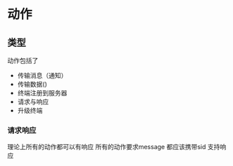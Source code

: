 # 动作

## 类型

动作包括了
- 传输消息（通知）
- 传输数据()
- 终端注册到服务器
- 请求与响应
- 升级终端

### 请求响应
理论上所有的动作都可以有响应
所有的动作要求message 都应该携带sid 支持响应